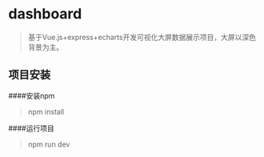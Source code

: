 # dashboard

> 基于Vue.js+express+echarts开发可视化大屏数据展示项目，大屏以深色背景为主。

## 项目安装

####安装npm

> npm install

####运行项目

> npm run dev


